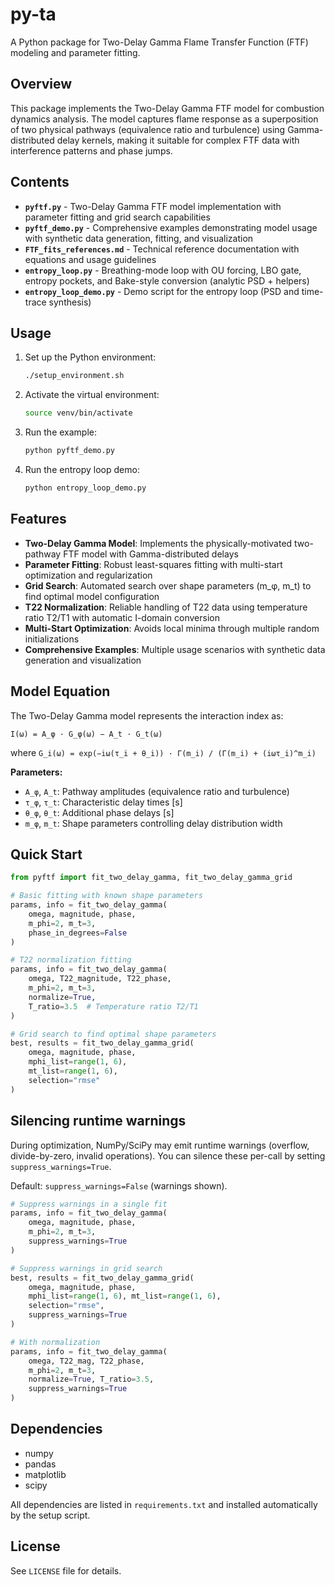 # py-ta

A Python package for Two-Delay Gamma Flame Transfer Function (FTF) modeling and parameter fitting.

## Overview

This package implements the Two-Delay Gamma FTF model for combustion dynamics analysis. The model captures flame response as a superposition of two physical pathways (equivalence ratio and turbulence) using Gamma-distributed delay kernels, making it suitable for complex FTF data with interference patterns and phase jumps.

## Contents

- **`pyftf.py`** - Two-Delay Gamma FTF model implementation with parameter fitting and grid search capabilities
- **`pyftf_demo.py`** - Comprehensive examples demonstrating model usage with synthetic data generation, fitting, and visualization
- **`FTF_fits_references.md`** - Technical reference documentation with equations and usage guidelines
 - **`entropy_loop.py`** - Breathing-mode loop with OU forcing, LBO gate, entropy pockets, and Bake-style conversion (analytic PSD + helpers)
 - **`entropy_loop_demo.py`** - Demo script for the entropy loop (PSD and time-trace synthesis)

## Usage

1. Set up the Python environment:
   ```bash
   ./setup_environment.sh
   ```

2. Activate the virtual environment:
   ```bash
   source venv/bin/activate
   ```

3. Run the example:
   ```bash
   python pyftf_demo.py
   ```

4. Run the entropy loop demo:
   ```bash
   python entropy_loop_demo.py
   ```

## Features

- **Two-Delay Gamma Model**: Implements the physically-motivated two-pathway FTF model with Gamma-distributed delays
- **Parameter Fitting**: Robust least-squares fitting with multi-start optimization and regularization
- **Grid Search**: Automated search over shape parameters (m_φ, m_t) to find optimal model configuration
- **T22 Normalization**: Reliable handling of T22 data using temperature ratio T2/T1 with automatic I-domain conversion
- **Multi-Start Optimization**: Avoids local minima through multiple random initializations
- **Comprehensive Examples**: Multiple usage scenarios with synthetic data generation and visualization

## Model Equation

The Two-Delay Gamma model represents the interaction index as:

```
I(ω) = A_φ · G_φ(ω) − A_t · G_t(ω)
```

where `G_i(ω) = exp(−iω(τ_i + θ_i)) · Γ(m_i) / (Γ(m_i) + (iωτ_i)^m_i)`

**Parameters:**
- `A_φ`, `A_t`: Pathway amplitudes (equivalence ratio and turbulence)
- `τ_φ`, `τ_t`: Characteristic delay times [s]
- `θ_φ`, `θ_t`: Additional phase delays [s]  
- `m_φ`, `m_t`: Shape parameters controlling delay distribution width

## Quick Start

```python
from pyftf import fit_two_delay_gamma, fit_two_delay_gamma_grid

# Basic fitting with known shape parameters
params, info = fit_two_delay_gamma(
    omega, magnitude, phase,
    m_phi=2, m_t=3,
    phase_in_degrees=False
)

# T22 normalization fitting
params, info = fit_two_delay_gamma(
    omega, T22_magnitude, T22_phase,
    m_phi=2, m_t=3,
    normalize=True,
    T_ratio=3.5  # Temperature ratio T2/T1
)

# Grid search to find optimal shape parameters
best, results = fit_two_delay_gamma_grid(
    omega, magnitude, phase,
    mphi_list=range(1, 6),
    mt_list=range(1, 6),
    selection="rmse"
)
```

## Silencing runtime warnings

During optimization, NumPy/SciPy may emit runtime warnings (overflow, divide-by-zero, invalid operations). You can silence these per-call by setting `suppress_warnings=True`.

Default: `suppress_warnings=False` (warnings shown).

```python
# Suppress warnings in a single fit
params, info = fit_two_delay_gamma(
    omega, magnitude, phase,
    m_phi=2, m_t=3,
    suppress_warnings=True
)

# Suppress warnings in grid search
best, results = fit_two_delay_gamma_grid(
    omega, magnitude, phase,
    mphi_list=range(1, 6), mt_list=range(1, 6),
    selection="rmse",
    suppress_warnings=True
)

# With normalization
params, info = fit_two_delay_gamma(
    omega, T22_mag, T22_phase,
    m_phi=2, m_t=3,
    normalize=True, T_ratio=3.5,
    suppress_warnings=True
)
```

## Dependencies

- numpy
- pandas  
- matplotlib
- scipy

All dependencies are listed in `requirements.txt` and installed automatically by the setup script.

## License

See `LICENSE` file for details.